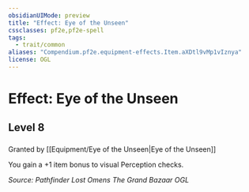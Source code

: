 ```yaml
---
obsidianUIMode: preview
title: "Effect: Eye of the Unseen"
cssclasses: pf2e,pf2e-spell
tags:
  - trait/common
aliases: "Compendium.pf2e.equipment-effects.Item.aXDtl9vMp1vIznya"
license: OGL
---
```

# Effect: Eye of the Unseen
## Level 8
### 






Granted by [[Equipment/Eye of the Unseen|Eye of the Unseen]]

You gain a +1 item bonus to visual Perception checks.

*Source: Pathfinder Lost Omens The Grand Bazaar*
*OGL*